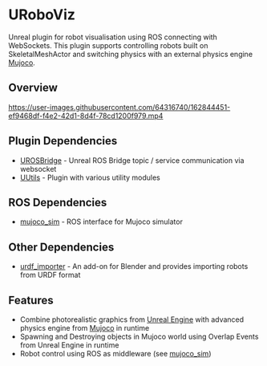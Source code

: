 # URoboViz

Unreal plugin for robot visualisation using ROS connecting with WebSockets. This plugin supports controlling robots built on SkeletalMeshActor and switching physics with an external physics engine [Mujoco](https://mujoco.org/).

## Overview
https://user-images.githubusercontent.com/64316740/162844451-ef9468df-f4e2-42d1-8d4f-78cd1200f979.mp4

## Plugin Dependencies
- [UROSBridge](https://github.com/robcog-iai/UROSBridge) - Unreal ROS Bridge topic / service communication via websocket
- [UUtils](https://github.com/robcog-iai/UUtils) - Plugin with various utility modules

## ROS Dependencies
- [mujoco_sim](https://github.com/HoangGiang93/mujoco_sim) - ROS interface for Mujoco simulator

## Other Dependencies
- [urdf_importer](https://github.com/HoangGiang93/urdf_importer) - An add-on for Blender and provides importing robots from URDF format

## Features
- Combine photorealistic graphics from [Unreal Engine](https://www.unrealengine.com/en-US/) with advanced physics engine from [Mujoco](https://mujoco.org/) in runtime
- Spawning and Destroying objects in Mujoco world using Overlap Events from Unreal Engine in runtime
- Robot control using ROS as middleware (see [mujoco_sim](https://github.com/HoangGiang93/mujoco_sim))
